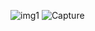 ![img1](https://user-images.githubusercontent.com/67911302/115220035-b9eb4e80-a125-11eb-9c4a-a97898ab52c0.PNG)
![Capture](https://user-images.githubusercontent.com/67911302/115220046-bd7ed580-a125-11eb-87d8-3c11cdb67a75.PNG)


